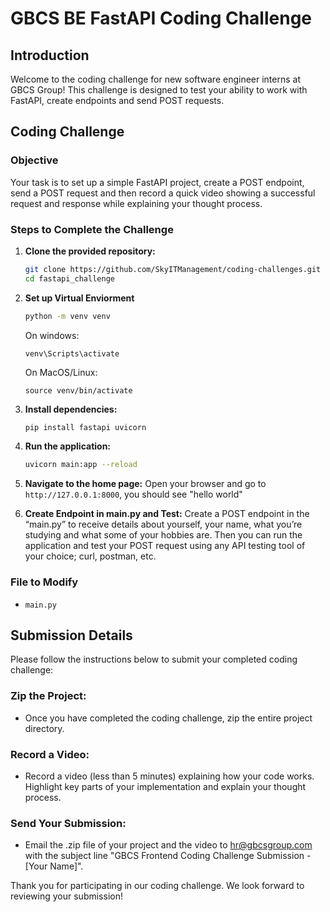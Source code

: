 # GBCS BE FastAPI Coding Challenge

## Introduction

Welcome to the coding challenge for new software engineer interns at GBCS Group! This challenge is designed to test your ability to work with FastAPI, create endpoints and send POST requests.

## Coding Challenge

### Objective

Your task is to set up a simple FastAPI project, create a POST endpoint, send a POST request and then record a quick video showing a successful request and response while explaining your thought process.

### Steps to Complete the Challenge

1. **Clone the provided repository:**

   ```bash
   git clone https://github.com/SkyITManagement/coding-challenges.git
   cd fastapi_challenge
   ```

2. **Set up Virtual Enviorment**
   ```bash
   python -m venv venv
   ```
   On windows:
   ```
   venv\Scripts\activate
   ```
   On MacOS/Linux:
   ```
   source venv/bin/activate
   ```

4. **Install dependencies:**

   ```bash
   pip install fastapi uvicorn
   ```

5. **Run the application:**

   ```bash
   uvicorn main:app --reload
   ```

6. **Navigate to the home page:**
   Open your browser and go to `http://127.0.0.1:8000`, you should see "hello world"

7. **Create Endpoint in main.py and Test:**
   Create a POST endpoint in the “main.py” to receive details about yourself, your name, what you’re studying and what some of your hobbies are. Then you can run the application and test your POST request using any API testing tool of your choice; curl, postman, etc.

### File to Modify

- `main.py`

## Submission Details

Please follow the instructions below to submit your completed coding challenge:

### Zip the Project:

- Once you have completed the coding challenge, zip the entire project directory.

### Record a Video:

- Record a video (less than 5 minutes) explaining how your code works. Highlight key parts of your implementation and explain your thought process.

### Send Your Submission:

- Email the .zip file of your project and the video to [hr@gbcsgroup.com](mailto:hr@gbcsgroup.com) with the subject line "GBCS Frontend Coding Challenge Submission - [Your Name]".

Thank you for participating in our coding challenge. We look forward to reviewing your submission!
